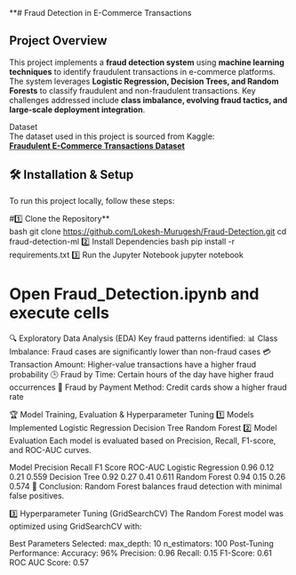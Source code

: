 **#  Fraud Detection in E-Commerce Transactions  

##  Project Overview  
This project implements a **fraud detection system** using **machine learning techniques** to identify fraudulent transactions in e-commerce platforms. The system leverages **Logistic Regression, Decision Trees, and Random Forests** to classify fraudulent and non-fraudulent transactions. Key challenges addressed include **class imbalance, evolving fraud tactics, and large-scale deployment integration**.  

Dataset  
The dataset used in this project is sourced from Kaggle:  
 **[Fraudulent E-Commerce Transactions Dataset](https://www.kaggle.com/datasets/shriyashjagtap/fraudulent-e-commerce-transactions/data)**  

## 🛠️ Installation & Setup  
To run this project locally, follow these steps:  

#1️⃣ Clone the Repository**  
bash
git clone https://github.com/Lokesh-Murugesh/Fraud-Detection.git
cd fraud-detection-ml
2️⃣ Install Dependencies
bash
pip install -r requirements.txt
3️⃣ Run the Jupyter Notebook
jupyter notebook
# Open Fraud_Detection.ipynb and execute cells
🔍 Exploratory Data Analysis (EDA)
Key fraud patterns identified:
📊 Class Imbalance: Fraud cases are significantly lower than non-fraud cases
💳 Transaction Amount: Higher-value transactions have a higher fraud probability
🕒 Fraud by Time: Certain hours of the day have higher fraud occurrences
📌 Fraud by Payment Method: Credit cards show a higher fraud rate

🏆 Model Training, Evaluation & Hyperparameter Tuning
1️⃣ Models Implemented
Logistic Regression
Decision Tree
Random Forest
2️⃣ Model Evaluation
Each model is evaluated based on Precision, Recall, F1-score, and ROC-AUC curves.

Model	Precision	Recall	F1 Score	ROC-AUC
Logistic Regression	0.96	0.12	0.21	0.559
Decision Tree	0.92	0.27	0.41	0.611
Random Forest	0.94	0.15	0.26	0.574
🔹 Conclusion: Random Forest balances fraud detection with minimal false positives.

3️⃣ Hyperparameter Tuning (GridSearchCV)
The Random Forest model was optimized using GridSearchCV with:

Best Parameters Selected:
max_depth: 10
n_estimators: 100
Post-Tuning Performance:
Accuracy: 96%
Precision: 0.96
Recall: 0.15
F1-Score: 0.61
ROC AUC Score: 0.57
